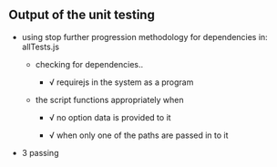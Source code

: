 ## Output of the unit testing

  * using stop further progression methodology for dependencies in: allTests.js

    * checking for dependencies..

      * √ requirejs in the system as a program

    * the script functions appropriately when

      * √ no option data is provided to it

      * √ when only one of the paths are passed in to it


  * 3 passing


